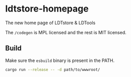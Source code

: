 # ldtstore-homepage

The new home page of LDTstore & LDTools

The `/codegen` is MPL licensed and the rest is MIT licensed.

## Build

Make sure the `esbuild` binary is present in the PATH.

```bash
cargo run --release -- -d path/to/wwwroot/
```
